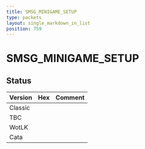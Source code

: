 ```yaml
---
title: SMSG_MINIGAME_SETUP
type: packets
layout: single_markdown_in_list
position: 759
---
```


# SMSG_MINIGAME_SETUP

## Status

Version | Hex | Comment
---------- | ---------- | ---------- 
Classic |  |  
TBC |  |  
WotLK |  |  
Cata |  |  
